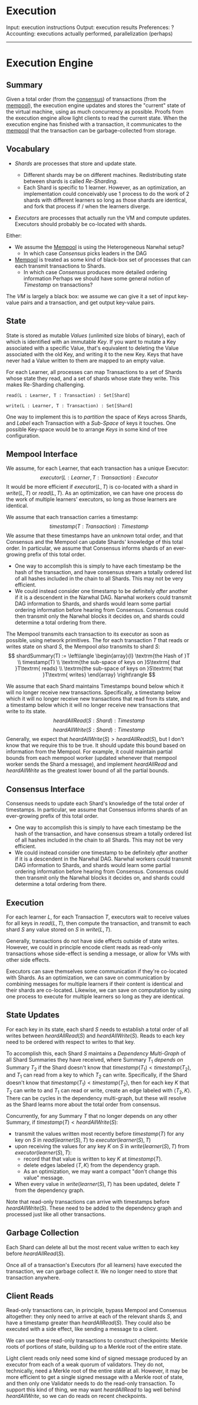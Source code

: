 # Execution

Input: execution instructions
Output: execution results
Preferences: ?
Accounting: executions actually performed, parallelization (perhaps)

---

# Execution Engine
## Summary
Given a total order (from the [consensus](consensus.md)) of transactions (from the [mempool](mempool.md)), the execution engine updates and stores the "current" state of the virtual machine, using as much concurrency as possible. 
Proofs from the execution engine allow light clients to read the current state.
When the execution engine has finished with a transaction, it communicates to the [mempool](mempool.md) that the transaction can be garbage-collected from storage. 


## Vocabulary
- *Shards* are processes that store and update state.
  - Different shards may be on different machines. Redistributing state between shards is called *Re-Sharding*.
  - Each Shard is specific to 1 learner.
    However, as an optimization, an implementation could conceivably use 1 process to do the work of 2 shards with different learners so long as those shards are identical, and fork that process if / when the learners diverge. 

- *Executors* are processes that actually run the VM and compute updates. Executors should probably be co-located with shards. 

Either:
- We assume the [Mempool](mempool.md) is using the Heterogeneous Narwhal setup?
  - In which case *Consensus* picks leaders in the DAG
- [Mempool](mempool.md) is treated as some kind of black-box set of processes that can each transmit transactions to Shards. 
  - In which case *Consensus* produces more detailed ordering information
Perhaps we should have some general notion of *Timestamp* on transactions?

The *VM* is largely a black box: we assume we can give it a set of input key-value pairs and a transaction, and get output key-value pairs. 

## State
State is stored as mutable *Values* (unlimited size blobs of binary), each of which is identified with an immutable *Key*.
If you want to mutate a Key associated with a specific Value, that's equivalent to deleting the Value associated with the old Key, and writing it to the new Key. 
Keys that have never had a Value written to them are mapped to an empty value. 

For each Learner, all processes can map Transactions to a set of Shards whose state they read, and a set of shards whose state they write.
This makes Re-Sharding challenging. 

```
read(L : Learner, T : Transaction) : Set[Shard]

write(L : Learner, T : Transaction) : Set[Shard]
```

One way to implement this is to *partition* the space of Keys across Shards, and *Label* each Transaction with a *Sub-Space* of keys it touches. 
One possible Key-space would be to arrange *Keys* in some kind of tree configuration.

## Mempool Interface
We assume, for each Learner, that each transaction has a unique Executor:
$$
executor(L : Learner, T : Transaction) : Executor
$$
It would be more efficient if $executor(L, T)$ is co-located with a shard in $write(L, T)$ or $read(L, T)$.
As an optimization, we can have one process do the work of multiple learners' executors, so long as those learners are identical. 

We assume that each transaction carries a timestamp:
$$
timestamp(T : Transaction) : Timestamp
$$
We assume that these timestamps have an *unknown* total order, and that Consensus and the Mempool can update Shards' knowledge of this total order. 
In particular, we assume that Consensus informs shards of an ever-growing prefix of this total order. 
- One way to accomplish this is simply to have each timestamp be the hash of the transaction, and have consensus stream a totally ordered list of all hashes included in the chain to all Shards. This may not be very efficient. 
- We could instead consider one timestamp to be definitely *after* another if it is a descendent in the Narwhal DAG. Narwhal workers could transmit DAG information to Shards, and shards would learn some partial ordering information before hearing from Consensus. Consensus could then transmit only the Narwhal blocks it decides on, and shards could determine a total ordering from there. 

The Mempool transmits each transaction to its executor as soon as possible, using network primitives. 
The for each transaction $T$ that reads or writes state on shard $S$, the Mempool *also* transmits to shard $S$:
$$
shardSummary(T) := \left\langle
\begin{array}{l}
 \textrm{the Hash of }T
\\ timestamp(T)
\\ \textrm{the sub-space of keys on }S\textrm{ that }T\textrm{ reads}
\\ \textrm{the sub-space of keys on }S\textrm{ that }T\textrm{ writes}
\end{array}
\right\rangle
$$


We assume that each Shard maintains Timestamps bound below which it will no longer receive new transactions.
Specifically, a timestamp below which it will no longer receive new transactions that read from its state, and a timestamp below which it will no longer receive new transactions that write to its state. 
$$
heardAllRead(S : Shard) : Timestamp
$$
$$
heardAllWrite(S : Shard) : Timestamp
$$
Generally, we expect that $heardAllWrite(S) > heardAllRead(S)$, but I don't know that we require this to be true. 
It should update this bound based on information from the Mempool. 
For example, it could maintain partial bounds from each mempool worker (updated whenever that mempool worker sends the Shard a message), and implement $heardAllRead$ and $heardAllWrite$ as the greatest lower bound of all the partial bounds. 


## Consensus Interface
Consensus needs to update each Shard's knowledge of the total order of timestamps. 
In particular, we assume that Consensus informs shards of an ever-growing prefix of this total order. 
- One way to accomplish this is simply to have each timestamp be the hash of the transaction, and have consensus stream a totally ordered list of all hashes included in the chain to all Shards. This may not be very efficient. 
- We could instead consider one timestamp to be definitely *after* another if it is a descendent in the Narwhal DAG. Narwhal workers could transmit DAG information to Shards, and shards would learn some partial ordering information before hearing from Consensus. Consensus could then transmit only the Narwhal blocks it decides on, and shards could determine a total ordering from there. 

## Execution
For each learner $L$, for each Transaction $T$, executors wait to receive values for all keys in $read(L, T)$, then compute the transaction, and transmit to each shard $S$ any value stored on $S$ in $write(L, T)$.

Generally, transactions do not have side effects outside of state writes. However, we could in principle encode client reads as read-only transactions whose side-effect is sending a message, or allow for VMs with other side effects. 

Executors can save themselves some communication if they're co-located with Shards. 
As an optimization, we can save on communication by combining messages for multiple learners if their content is identical and their shards are co-located. 
Likewise, we can save on computation by using one process to execute for multiple learners so long as they are identical. 

## State Updates
For each key in its state, each shard $S$ needs to establish a total order of all writes between $heardAllRead(S)$ and $heardAllWrite(S)$. 
Reads to each key need to be ordered with respect to writes to that key. 

To accomplish this, each Shard $S$ maintains a *Dependency Multi-Graph* of all Shard Summaries they have received, where Summary $T_1$ *depends on* Summary $T_2$ if the Shard doesn't know that $timestamp(T_1) < timestamp(T_2)$, and $T_1$ can read from a key to which $T_2$ can write. 
Specifically, if the Shard doesn't know that $timestamp(T_1) < timestamp(T_2)$, then for each key $K$ that $T_2$ can write to and $T_1$ can read or write, create an edge labeled with $\langle T_2, K \rangle$.
There can be cycles in the dependency multi-graph, but these will resolve as the Shard learns more about the total order from consensus. 

Concurrently, for any Summary $T$ that no longer depends on any other Summary, if $timestamp(T) < heardAllWrite(S)$:
- transmit the values written most recently before $timestamp(T)$ for any key on $S$ in $read(learner(S), T)$ to $executor(learner(S), T)$
- upon receiving the values for any key $K$ on $S$ in $write(learner(S), T)$ from $executor(learner(S), T)$:
  - record that that value is written to key $K$ at $timestamp(T)$.
  - delete edges labeled $\langle T, K\rangle$ from the dependency graph.
  - As an optimization, we may want a compact "don't change this value" message. 
- When every value in $write(learner(S), T)$ has been updated, delete $T$ from the dependency graph. 

Note that read-only transactions can arrive with timestamps before $heardAllWrite(S)$. 
These need to be added to the dependency graph and processed just like all other transactions. 

## Garbage Collection
Each Shard can delete all but the most recent value written to each key before $heardAllRead(S)$. 

Once all of a transaction's Executors (for all learners) have executed the transaction, we can garbage collect it. 
We no longer need to store that transaction anywhere. 

## Client Reads
Read-only transactions can, in principle, bypass Mempool and Consensus altogether: they only need to arrive at each of the relevant shards $S$, and have a timestamp greater than $heardAllRead(S)$. 
They could also be executed with a side effect, like sending a message to a client. 

We can use these read-only transactions to construct checkpoints: Merkle roots of portions of state, building up to a Merkle root of the entire state. 

Light client reads only need some kind of signed message produced by an executor from each of a weak quorum of validators. 
They do not, technically, need a Merkle root of the entire state at all.
However, it may be more efficient to get a single signed message with a Merkle root of state, and then only one Validator needs to do the read-only transaction. 
To support this kind of thing, we may want $heardAllRead$ to lag well behind $heardAllWrite$, so we can do reads on recent checkpoints. 
